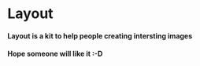 # Layout

#### Layout is a kit to help people creating intersting images
#### Hope someone will like it :-D
